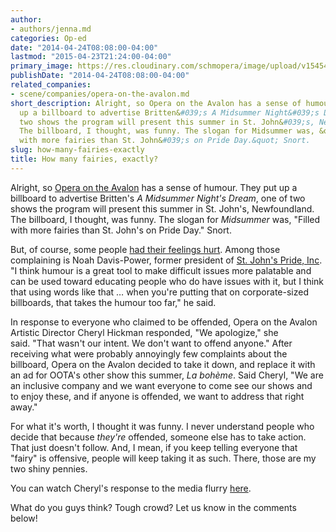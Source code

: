 ```yaml
---
author:
- authors/jenna.md
categories: Op-ed
date: "2014-04-24T08:08:00-04:00"
lastmod: "2015-04-23T21:24:00-04:00"
primary_image: https://res.cloudinary.com/schmopera/image/upload/v1545409169/media/webhook-uploads/1429838596392/Billboard.png
publishDate: "2014-04-24T08:08:00-04:00"
related_companies:
- scene/companies/opera-on-the-avalon.md
short_description: Alright, so Opera on the Avalon has a sense of humour. They put
  up a billboard to advertise Britten&#039;s A Midsummer Night&#039;s Dream, one of
  two shows the program will present this summer in St. John&#039;s, Newfoundland.
  The billboard, I thought, was funny. The slogan for Midsummer was, &quot;Filled
  with more fairies than St. John&#039;s on Pride Day.&quot; Snort.
slug: how-many-fairies-exactly
title: How many fairies, exactly?
---
```


Alright, so [Opera on the Avalon](http://www.operaontheavalon.com/) has a sense of humour. They put up a billboard to advertise Britten's _A Midsummer Night's Dream_, one of two shows the program will present this summer in St. John's, Newfoundland. The billboard, I thought, was funny. The slogan for _Midsummer_ was, "Filled with more fairies than St. John's on Pride Day." Snort.

But, of course, some people [had their feelings hurt](http://www.cbc.ca/news/canada/newfoundland-labrador/fairies-billboard-backfires-for-st-john-s-opera-company-1.2618741). Among those complaining is Noah Davis-Power, former president of [St. John's Pride, Inc](http://www.stjohnspride.ca/). "I think humour is a great tool to make difficult issues more palatable and can be used toward educating people who do have issues with it, but I think that using words like that … when you're putting that on corporate-sized billboards, that takes the humour too far," he said.

In response to everyone who claimed to be offended, Opera on the Avalon Artistic Director Cheryl Hickman responded, "We apologize," she said. "That wasn't our intent. We don't want to offend anyone." After receiving what were probably annoyingly few complaints about the billboard, Opera on the Avalon decided to take it down, and replace it with an ad for OOTA's other show this summer, _La bohème_. Said Cheryl, "We are an inclusive company and we want everyone to come see our shows and to enjoy these, and if anyone is offended, we want to address that right away."

For what it's worth, I thought it was funny. I never understand people who decide that because _they're_ offended, someone else has to take action. That just doesn't follow. And, I mean, if you keep telling everyone that "fairy" is offensive, people will keep taking it as such. There, those are my two shiny pennies.

You can watch Cheryl's response to the media flurry [here](http://www.cbc.ca/player/News/Canada/NL/ID/2451576024/).

What do you guys think? Tough crowd? Let us know in the comments below!
